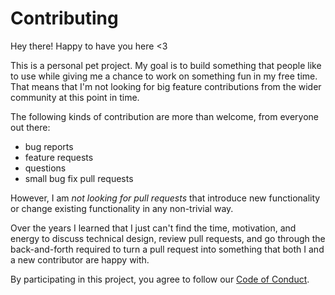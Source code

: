 # Contributing

Hey there! Happy to have you here <3

This is a personal pet project. My goal is to build something that people like to use while giving me a chance to work on something fun in my free time. That means that I'm not looking for big feature contributions from the wider community at this point in time.

The following kinds of contribution are more than welcome, from everyone out there:

* bug reports
* feature requests
* questions
* small bug fix pull requests

However, I am *not looking for pull requests* that introduce new functionality or change existing functionality in any non-trivial way.

Over the years I learned that I just can't find the time, motivation, and energy to discuss technical design, review pull requests, and go through the back-and-forth required to turn a pull request into something that both I and a new contributor are happy with.

By participating in this project, you agree to follow our [Code of Conduct](https://github.com/hamvocke/doppelkopf/blob/main/CODE_OF_CONDUCT.md).
